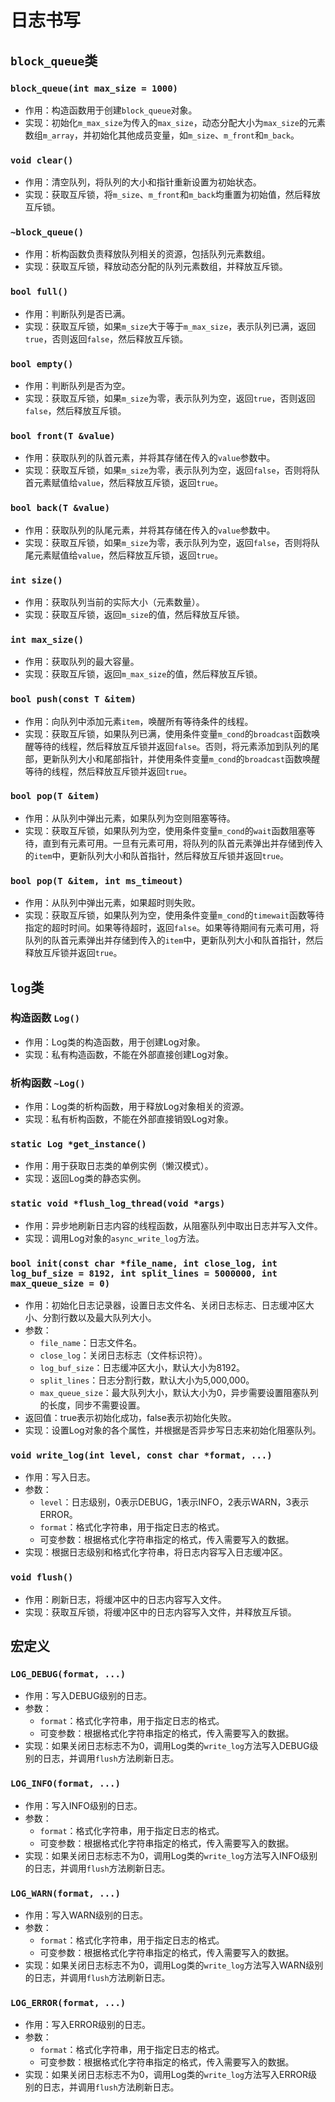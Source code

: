 # 日志书写

## `block_queue`类

### `block_queue(int max_size = 1000)`

- 作用：构造函数用于创建`block_queue`对象。
- 实现：初始化`m_max_size`为传入的`max_size`，动态分配大小为`max_size`的元素数组`m_array`，并初始化其他成员变量，如`m_size`、`m_front`和`m_back`。

### `void clear()`

- 作用：清空队列，将队列的大小和指针重新设置为初始状态。
- 实现：获取互斥锁，将`m_size`、`m_front`和`m_back`均重置为初始值，然后释放互斥锁。

### `~block_queue()`

- 作用：析构函数负责释放队列相关的资源，包括队列元素数组。
- 实现：获取互斥锁，释放动态分配的队列元素数组，并释放互斥锁。

### `bool full()`

- 作用：判断队列是否已满。
- 实现：获取互斥锁，如果`m_size`大于等于`m_max_size`，表示队列已满，返回`true`，否则返回`false`，然后释放互斥锁。

### `bool empty()`

- 作用：判断队列是否为空。
- 实现：获取互斥锁，如果`m_size`为零，表示队列为空，返回`true`，否则返回`false`，然后释放互斥锁。

### `bool front(T &value)`

- 作用：获取队列的队首元素，并将其存储在传入的`value`参数中。
- 实现：获取互斥锁，如果`m_size`为零，表示队列为空，返回`false`，否则将队首元素赋值给`value`，然后释放互斥锁，返回`true`。

### `bool back(T &value)`

- 作用：获取队列的队尾元素，并将其存储在传入的`value`参数中。
- 实现：获取互斥锁，如果`m_size`为零，表示队列为空，返回`false`，否则将队尾元素赋值给`value`，然后释放互斥锁，返回`true`。

### `int size()`

- 作用：获取队列当前的实际大小（元素数量）。
- 实现：获取互斥锁，返回`m_size`的值，然后释放互斥锁。

### `int max_size()`

- 作用：获取队列的最大容量。
- 实现：获取互斥锁，返回`m_max_size`的值，然后释放互斥锁。

### `bool push(const T &item)`

- 作用：向队列中添加元素`item`，唤醒所有等待条件的线程。
- 实现：获取互斥锁，如果队列已满，使用条件变量`m_cond`的`broadcast`函数唤醒等待的线程，然后释放互斥锁并返回`false`。否则，将元素添加到队列的尾部，更新队列大小和尾部指针，并使用条件变量`m_cond`的`broadcast`函数唤醒等待的线程，然后释放互斥锁并返回`true`。

### `bool pop(T &item)`

- 作用：从队列中弹出元素，如果队列为空则阻塞等待。
- 实现：获取互斥锁，如果队列为空，使用条件变量`m_cond`的`wait`函数阻塞等待，直到有元素可用。一旦有元素可用，将队列的队首元素弹出并存储到传入的`item`中，更新队列大小和队首指针，然后释放互斥锁并返回`true`。

### `bool pop(T &item, int ms_timeout)`

- 作用：从队列中弹出元素，如果超时则失败。
- 实现：获取互斥锁，如果队列为空，使用条件变量`m_cond`的`timewait`函数等待指定的超时时间。如果等待超时，返回`false`。如果等待期间有元素可用，将队列的队首元素弹出并存储到传入的`item`中，更新队列大小和队首指针，然后释放互斥锁并返回`true`。

## `log`类

### 构造函数 `Log()`

- 作用：Log类的构造函数，用于创建Log对象。
- 实现：私有构造函数，不能在外部直接创建Log对象。

### 析构函数 `~Log()`

- 作用：Log类的析构函数，用于释放Log对象相关的资源。
- 实现：私有析构函数，不能在外部直接销毁Log对象。

### `static Log *get_instance()`

- 作用：用于获取日志类的单例实例（懒汉模式）。
- 实现：返回Log类的静态实例。

### `static void *flush_log_thread(void *args)`

- 作用：异步地刷新日志内容的线程函数，从阻塞队列中取出日志并写入文件。
- 实现：调用Log对象的`async_write_log`方法。

### `bool init(const char *file_name, int close_log, int log_buf_size = 8192, int split_lines = 5000000, int max_queue_size = 0)`

- 作用：初始化日志记录器，设置日志文件名、关闭日志标志、日志缓冲区大小、分割行数以及最大队列大小。
- 参数：
  - `file_name`：日志文件名。
  - `close_log`：关闭日志标志（文件标识符）。
  - `log_buf_size`：日志缓冲区大小，默认大小为8192。
  - `split_lines`：日志分割行数，默认大小为5,000,000。
  - `max_queue_size`：最大队列大小，默认大小为0，异步需要设置阻塞队列的长度，同步不需要设置。
- 返回值：true表示初始化成功，false表示初始化失败。
- 实现：设置Log对象的各个属性，并根据是否异步写日志来初始化阻塞队列。

### `void write_log(int level, const char *format, ...)`

- 作用：写入日志。
- 参数：
  - `level`：日志级别，0表示DEBUG，1表示INFO，2表示WARN，3表示ERROR。
  - `format`：格式化字符串，用于指定日志的格式。
  - 可变参数：根据格式化字符串指定的格式，传入需要写入的数据。
- 实现：根据日志级别和格式化字符串，将日志内容写入日志缓冲区。

### `void flush()`

- 作用：刷新日志，将缓冲区中的日志内容写入文件。
- 实现：获取互斥锁，将缓冲区中的日志内容写入文件，并释放互斥锁。

## 宏定义

### `LOG_DEBUG(format, ...)`

- 作用：写入DEBUG级别的日志。
- 参数：
  - `format`：格式化字符串，用于指定日志的格式。
  - 可变参数：根据格式化字符串指定的格式，传入需要写入的数据。
- 实现：如果关闭日志标志不为0，调用Log类的`write_log`方法写入DEBUG级别的日志，并调用`flush`方法刷新日志。

### `LOG_INFO(format, ...)`

- 作用：写入INFO级别的日志。
- 参数：
  - `format`：格式化字符串，用于指定日志的格式。
  - 可变参数：根据格式化字符串指定的格式，传入需要写入的数据。
- 实现：如果关闭日志标志不为0，调用Log类的`write_log`方法写入INFO级别的日志，并调用`flush`方法刷新日志。

### `LOG_WARN(format, ...)`

- 作用：写入WARN级别的日志。
- 参数：
  - `format`：格式化字符串，用于指定日志的格式。
  - 可变参数：根据格式化字符串指定的格式，传入需要写入的数据。
- 实现：如果关闭日志标志不为0，调用Log类的`write_log`方法写入WARN级别的日志，并调用`flush`方法刷新日志。

### `LOG_ERROR(format, ...)`

- 作用：写入ERROR级别的日志。
- 参数：
  - `format`：格式化字符串，用于指定日志的格式。
  - 可变参数：根据格式化字符串指定的格式，传入需要写入的数据。
- 实现：如果关闭日志标志不为0，调用Log类的`write_log`方法写入ERROR级别的日志，并调用`flush`方法刷新日志。
